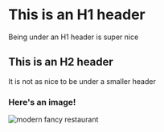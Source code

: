 # This is an H1 header

Being under an H1 header is super nice

## This is an H2 header

It is not as nice to be under a smaller header


### Here's an image!

![modern fancy restaurant](https://images.pexels.com/photos/5328302/pexels-photo-5328302.jpeg?auto=compress&cs=tinysrgb&w=1260&h=750&dpr=1)
